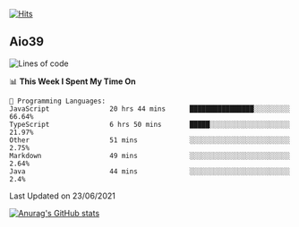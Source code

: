 [![Hits](https://hits.seeyoufarm.com/api/count/incr/badge.svg?url=https%3A%2F%2Fgithub.com%2Faio39&count_bg=%2339C5BB&title_bg=%23555555&icon=&icon_color=%23E7E7E7&title=hits&edge_flat=false)](https://hits.seeyoufarm.com)

## Aio39

<!--START_SECTION:waka-->
![Lines of code](https://img.shields.io/badge/From%20Hello%20World%20I%27ve%20Written-386126%20lines%20of%20code-blue)

📊 **This Week I Spent My Time On** 

```text
💬 Programming Languages: 
JavaScript               20 hrs 44 mins      ████████████████░░░░░░░░░   66.64% 
TypeScript               6 hrs 50 mins       █████░░░░░░░░░░░░░░░░░░░░   21.97% 
Other                    51 mins             ░░░░░░░░░░░░░░░░░░░░░░░░░   2.75% 
Markdown                 49 mins             ░░░░░░░░░░░░░░░░░░░░░░░░░   2.64% 
Java                     44 mins             ░░░░░░░░░░░░░░░░░░░░░░░░░   2.4%

```


 Last Updated on 23/06/2021
<!--END_SECTION:waka-->
[![Anurag's GitHub stats](https://github-readme-stats.vercel.app/api?username=aio39)](https://github.com/anuraghazra/github-readme-stats)

<!--
**aio39/aio39** is a ✨ _special_ ✨ repository because its `README.md` (this file) appears on your GitHub profile.

Here are some ideas to get you started:

- 🔭 I’m currently working on ...
- 🌱 I’m currently learning ...
- 👯 I’m looking to collaborate on ...
- 🤔 I’m looking for help with ...
- 💬 Ask me about ...
- 📫 How to reach me: ...
- 😄 Pronouns: ...
- ⚡ Fun fact: ...
-->
